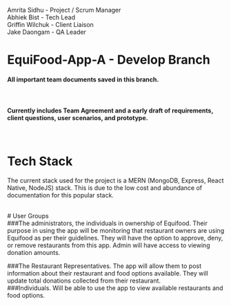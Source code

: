 Amrita Sidhu - Project / Scrum Manager <br>
Abhiek Bist - Tech Lead <br>
Griffin Wilchuk - Client Liaison <br> 
Jake Daongam - QA Leader <br>

# EquiFood-App-A - Develop Branch

#### All important team documents saved in this branch. 
<br>

#### Currently includes Team Agreement and a early draft of requirements, client questions, user scenarios, and prototype. 
<br>

# Tech Stack
The current stack used for the project is a MERN (MongoDB, Express, React Native, NodeJS) stack. This is due to the low cost and abundance of documentation for this popular stack.








<br>
# User Groups
<br>
###The administrators, the individuals in ownership of Equifood. 
Their purpose in using the app will be monitoring that restaurant owners are using Equifood as per their guidelines. They will have the option to                       approve, deny, or remove restaurants from this app. 
Admin will have access to viewing donation amounts. 
<br>

###The Restaurant Representatives.
The app will allow them to post information about their restaurant and food options available. 
They will update total donations collected from their restaurant.
<br>
###Individuals.
Will be able to use the app to view available restaurants and food options.
<br>

